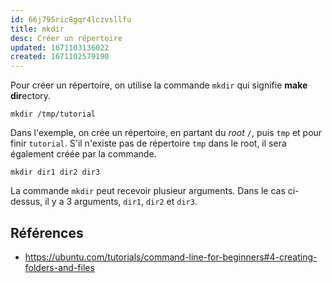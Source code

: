 ```yaml
---
id: 66j795ric8gqr4lczvsllfu
title: mkdir
desc: Créer un répertoire
updated: 1671103136022
created: 1671102579190
---
```


Pour créer un répertoire, on utilise la commande `mkdir` qui signifie **make dir**ectory.

```shell
mkdir /tmp/tutorial
```

Dans l'exemple, on crée un répertoire, en partant du *root* `/`, puis `tmp` et pour finir `tutorial`. S'il n'existe pas de répertoire `tmp` dans le root, il sera également créée par la commande.

```shell
mkdir dir1 dir2 dir3
```

La commande `mkdir` peut recevoir plusieur arguments. Dans le cas ci-dessus, il y a 3 arguments, `dir1`, `dir2` et `dir3`.

## Références

- https://ubuntu.com/tutorials/command-line-for-beginners#4-creating-folders-and-files